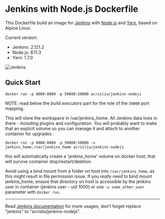 # Jenkins with Node.js Dockerfile
This Dockerfile build an image for [Jenkins](https://jenkins.io/) with [Node.js](https://nodejs.org/) and [Yarn](https://yarnpkg.com/), based on Alpine Linux.

Current version:
- Jenkins: 2.121.2
- Node.js: 8.11.3
- Yarn: 1.7.0

![Jenkins](http://jenkins-ci.org/sites/default/files/jenkins_logo.png "Jenkins")  

## Quick Start

```
docker run -p 8080:8080 -p 50000:50000 acrisliu/jenkins-nodejs
```

NOTE: read below the _build executors_ part for the role of the `50000` port mapping.

This will store the workspace in /var/jenkins_home. All Jenkins data lives in there - including plugins and configuration.
You will probably want to make that an explicit volume so you can manage it and attach to another container for upgrades :

```
docker run -p 8080:8080 -p 50000:50000 -v jenkins_home:/var/jenkins_home acrisliu/jenkins-nodejs
```

this will automatically create a 'jenkins_home' volume on docker host, that will survive container stop/restart/deletion. 

Avoid using a bind mount from a folder on host into `/var/jenkins_home`, as this might result in file permission issue. If you _really_ need to bind mount jenkins_home, ensure that directory on host is accessible by the jenkins user in container (jenkins user - uid 1000) or use `-u some_other_user` parameter with `docker run`.

---

Read [Jenkins documentation](https://github.com/jenkinsci/docker/blob/alpine/README.md) for more usages, don't forget replace "jenkins" to "acrisliu/jenkins-nodejs".
